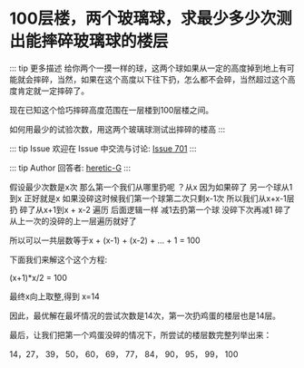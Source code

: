 # 100层楼，两个玻璃球，求最少多少次测出能摔碎玻璃球的楼层

::: tip 更多描述 
 给你两个一摸一样的球，这两个球如果从一定的高度掉到地上有可能就会摔碎，当然，如果在这个高度以下往下扔，怎么都不会碎，当然超过这个高度肯定就一定摔碎了。

现在已知这个恰巧摔碎高度范围在一层楼到100层楼之间。

如何用最少的试验次数，用这两个玻璃球测试出摔碎的楼高 
::: 

::: tip Issue 
 欢迎在 Issue 中交流与讨论: [Issue 701](https://github.com/shfshanyue/Daily-Question/issues/701) 
:::

::: tip Author 
回答者: [heretic-G](https://github.com/heretic-G) 
:::

假设最少次数是x次 那么第一个我们从哪里扔呢 ？从x 因为如果碎了 另一个球从1到x 正好就是x
如果没碎这时候我们第一个球第二次只剩x-1次 所以我们从x+x-1层扔 碎了从x+1到x + x-2 遍历
后面逻辑一样 减1去扔第一个球 没碎下次再减1 碎了从上一次的没碎的上一层遍历就好了 

所以可以一共层数等于x + (x-1) + (x-2) + ... + 1 = 100

下面我们来解这个这个方程:

(x+1)*x/2 = 100

最终x向上取整,得到 x=14

因此，最优解在最坏情况的尝试次数是14次，第一次扔鸡蛋的楼层也是14层。

最后，让我们把第一个鸡蛋没碎的情况下，所尝试的楼层数完整列举出来：

14，27， 39， 50， 60， 69， 77， 84， 90， 95， 99， 100